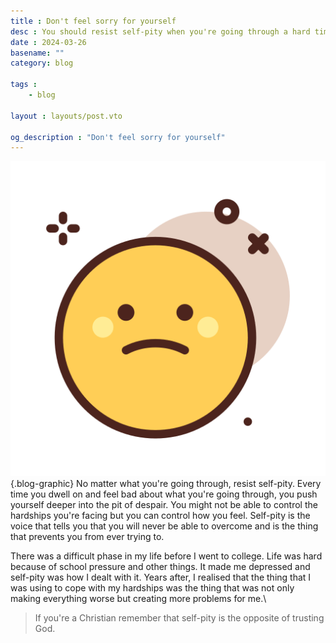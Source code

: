 ```yaml
---
title : Don't feel sorry for yourself
desc : You should resist self-pity when you're going through a hard time
date : 2024-03-26
basename: ""
category: blog

tags : 
    - blog

layout : layouts/post.vto

og_description : "Don't feel sorry for yourself"
---
```


![An image](sad.png){.blog-graphic} No matter what you're going through, resist self-pity. Every time you dwell on and feel bad about what you're going through, you push yourself deeper into the pit of despair. You might not be able to control <!-- the mental issues afflicting your mind or --> the hardships you're facing but you can control how you feel. Self-pity is the voice that tells you that you will never be able to overcome and is the thing that prevents you from ever trying to.

There was a difficult phase in my life before I went to college. Life was hard because of school pressure and other things. It made me depressed and self-pity was how I dealt with it. Years after, I realised that the thing that I was using to cope with my hardships was the thing that was not only making everything worse but creating more problems for me.\
 
>If you're a Christian remember that self-pity is the opposite of trusting God.
